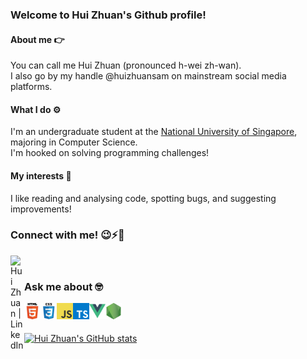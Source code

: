 ### Welcome to Hui Zhuan's Github profile!

#### About me 👉
You can call me Hui Zhuan (pronounced h-wei zh-wan).\
I also go by my handle @huizhuansam on mainstream social media platforms.

#### What I do ⚙️
I'm an undergraduate student at the [National University of Singapore](https://www.nus.edu.sg/), majoring in Computer Science.\
I'm hooked on solving programming challenges!

#### My interests 💭
I like reading and analysing code, spotting bugs, and suggesting improvements!

### Connect with me! 😉⚡👀 
[<img align="left" alt="Hui Zhuan | LinkedIn" width="22px" src="https://cdn.jsdelivr.net/npm/simple-icons@v3/icons/linkedin.svg" />](https://www.linkedin.com/in/hui-zhuan-siew/)

<br />

### Ask me about 🤓
<img align="left" alt="HTML5" width="26px" src="https://raw.githubusercontent.com/github/explore/80688e429a7d4ef2fca1e82350fe8e3517d3494d/topics/html/html.png" />
<img align="left" alt="CSS3" width="26px" src="https://raw.githubusercontent.com/github/explore/80688e429a7d4ef2fca1e82350fe8e3517d3494d/topics/css/css.png" />
<img align="left" alt="JavaScript" width="26px" src="https://raw.githubusercontent.com/github/explore/80688e429a7d4ef2fca1e82350fe8e3517d3494d/topics/javascript/javascript.png" />
<img align="left" alt="TypeScript" width="26px" src="https://raw.githubusercontent.com/github/explore/80688e429a7d4ef2fca1e82350fe8e3517d3494d/topics/typescript/typescript.png" />
<img align="left" alt="Vue" width="26px" src="https://raw.githubusercontent.com/github/explore/80688e429a7d4ef2fca1e82350fe8e3517d3494d/topics/vue/vue.png" />
<img align="left" alt="Node.js" width="26px" src="https://raw.githubusercontent.com/github/explore/80688e429a7d4ef2fca1e82350fe8e3517d3494d/topics/nodejs/nodejs.png" /> 
<br />
<br />

[![Hui Zhuan's GitHub stats](https://github-readme-stats.vercel.app/api?username=huizhuansam&show_icons=true&theme=onedark)](https://github.com/anuraghazra/github-readme-stats)
